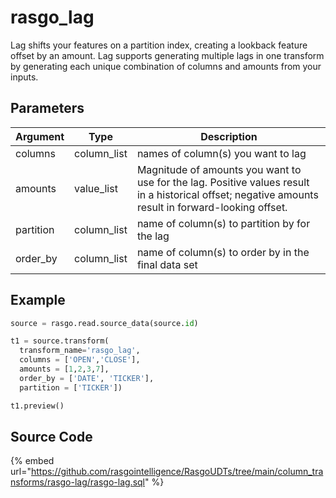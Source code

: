

# rasgo_lag

Lag shifts your features on a partition index, creating a lookback feature offset by an amount. Lag supports generating multiple lags in one transform by generating each unique combination of columns and amounts from your inputs.

## Parameters

| Argument  |    Type     |                                                                     Description                                                                     |
| --------- | ----------- | --------------------------------------------------------------------------------------------------------------------------------------------------- |
| columns   | column_list | names of column(s) you want to lag                                                                                                                  |
| amounts   | value_list  | Magnitude of amounts you want to use for the lag. Positive values result in a historical offset; negative amounts result in forward-looking offset. |
| partition | column_list | name of column(s) to partition by for the lag                                                                                                       |
| order_by  | column_list | name of column(s) to order by in the final data set                                                                                                 |


## Example

```python
source = rasgo.read.source_data(source.id)

t1 = source.transform(
  transform_name='rasgo_lag',
  columns = ['OPEN','CLOSE'],
  amounts = [1,2,3,7],
  order_by = ['DATE', 'TICKER'],
  partition = ['TICKER'])

t1.preview()
```

## Source Code

{% embed url="https://github.com/rasgointelligence/RasgoUDTs/tree/main/column_transforms/rasgo-lag/rasgo-lag.sql" %}

